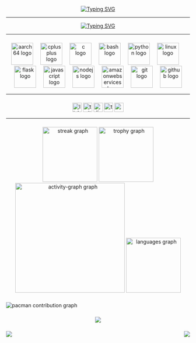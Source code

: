 <p align="center">
  <a href="https://git.io/typing-svg">
    <img src="https://readme-typing-svg.demolab.com?font=Fira+Code&pause=1000&center=true&width=435&lines=Niraj+Thapa;Congratulation+On+Reaching+Here" alt="Typing SVG" />
  </a>
</p>

---

<p align="center">
  <a href="https://git.io/typing-svg">
    <img src="https://readme-typing-svg.demolab.com?font=Fira+Code&pause=1000&center=true&width=435&lines=Security+Researcher;Human+-+The+Weakest+Link" alt="Typing SVG" />
  </a>
</p>

---

###

<div align="center">
  <img src="https://cdn.jsdelivr.net/gh/devicons/devicon/icons/aarch64/aarch64-original.svg" height="60" alt="aarch64 logo"  />
  <img width="12" />
  <img src="https://cdn.jsdelivr.net/gh/devicons/devicon/icons/cplusplus/cplusplus-original.svg" height="60" alt="cplusplus logo"  />
  <img width="12" />
  <img src="https://cdn.jsdelivr.net/gh/devicons/devicon/icons/c/c-original.svg" height="60" alt="c logo"  />
  <img width="12" />
  <img src="https://cdn.jsdelivr.net/gh/devicons/devicon/icons/bash/bash-original.svg" height="60" alt="bash logo"  />
  <img width="12" />
  <img src="https://cdn.jsdelivr.net/gh/devicons/devicon/icons/python/python-original.svg" height="60" alt="python logo"  />
  <img width="12" />
  <img src="https://cdn.jsdelivr.net/gh/devicons/devicon/icons/linux/linux-original.svg" height="60" alt="linux logo"  />
  <img width="12" />
  <img src="https://cdn.jsdelivr.net/gh/devicons/devicon/icons/flask/flask-original.svg" height="60" alt="flask logo"  />
  <img width="12" />
  <img src="https://cdn.jsdelivr.net/gh/devicons/devicon/icons/javascript/javascript-original.svg" height="60" alt="javascript logo"  />
  <img width="12" />
  <img src="https://cdn.jsdelivr.net/gh/devicons/devicon/icons/nodejs/nodejs-original.svg" height="60" alt="nodejs logo"  />
  <img width="12" />
  <img src="https://skillicons.dev/icons?i=aws" height="60" alt="amazonwebservices logo"  />
  <img width="12" />
  <img src="https://cdn.jsdelivr.net/gh/devicons/devicon/icons/git/git-original.svg" height="60" alt="git logo"  />
  <img width="12" />
  <img src="https://cdn.jsdelivr.net/gh/devicons/devicon/icons/github/github-original.svg" height="60" alt="github logo"  />
</div>

---

###

<div align="center">
  <img src="https://img.shields.io/static/v1?message=LinkedIn&logo=linkedin&label=&color=0077B5&logoColor=white&labelColor=&style=for-the-badge" height="25" alt="linkedin logo"  />
  <img src="https://img.shields.io/static/v1?message=Twitter&logo=twitter&label=&color=1DA1F2&logoColor=white&labelColor=&style=for-the-badge" height="25" alt="twitter logo"  />
  <img src="https://img.shields.io/static/v1?message=Discord&logo=discord&label=&color=7289DA&logoColor=white&labelColor=&style=for-the-badge" height="25" alt="discord logo"  />
  <img src="https://img.shields.io/static/v1?message=TryHackMe&logo=tryhackme&label=&color=88cc14&logoColor=white&labelColor=&style=for-the-badge" height="25" alt="tryhackme logo"  />
  <img src="https://img.shields.io/static/v1?message=Medium&logo=medium&label=&color=12100E&logoColor=white&labelColor=&style=for-the-badge" height="25" alt="medium logo"  />
</div>

---

###

<div align="center">
  <img src="https://streak-stats.demolab.com?user=0x5900FX&locale=en&mode=daily&theme=dracula&hide_border=false&border_radius=5&order=3" height="150" alt="streak graph"  />
  <img src="https://github-profile-trophy.vercel.app?username=0x5900FX&theme=dracula&column=-1&row=1&margin-w=8&margin-h=8&no-bg=false&no-frame=false&order=4" height="150" alt="trophy graph"  />
  <img src="https://github-readme-activity-graph.vercel.app/graph?username=0x5900FX&radius=16&theme=dracula&area=true&order=5" height="300" alt="activity-graph graph"  />
  <img src="https://github-readme-stats.vercel.app/api/top-langs?username=0x5900FX&locale=en&hide_title=false&layout=compact&card_width=320&langs_count=5&theme=dracula&hide_border=false&order=2" height="150" alt="languages graph"  />
</div>

###


<picture>
  <source media="(prefers-color-scheme: dark)" srcset="https://raw.githubusercontent.com/0x5900FX/0x5900FX/output/pacman-contribution-graph-dark.svg">
  <source media="(prefers-color-scheme: light)" srcset="https://raw.githubusercontent.com/0x5900FX/0x5900FX/output/pacman-contribution-graph.svg">
  <img alt="pacman contribution graph" src="https://raw.githubusercontent.com/0x5900FX/0x5900FX/output/pacman-contribution-graph.svg">
</picture>

###

<div align="center">
  <img src="https://profile-counter.glitch.me/0x5900FX/count.svg?"  />
</div>

###

<img align="left" src="https://profile-counter.glitch.me/0x5900FX/count.svg?"  />

###

<img align="right" src="https://profile-counter.glitch.me/0x5900FX/count.svg?"  />

###
